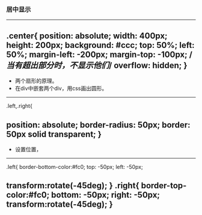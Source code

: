 ### 居中显示
----
.center{
  position: absolute;
  width: 400px;
  height: 200px;
  background: #ccc;
  top: 50%;
  left: 50%;
  margin-left: -200px;
  margin-top: -100px;
  /*当有超出部分时，不显示他们*/
  overflow: hidden;
}
-------
- 两个扇形的原理。
- 在div中嵌套两个div，用css画出圆形。
----------------
.left,.right{
  <!-- 脱离标准文档流，使得圆的部分可以部分显示在父容器中 -->
  position: absolute;
  border-radius: 50px;
  border: 50px solid transparent;
}
----------------------
- 设置位置，
------------------
.left{
  border-bottom-color:#fc0;
  top: -50px;
  left: -50px;
  <!-- 变为菱形，刚好和左上角重合 -->
  transform:rotate(-45deg);
}
.right{
  border-top-color:#fc0;
  bottom: -50px;
  right: -50px;
  transform:rotate(-45deg);
}
------------------
